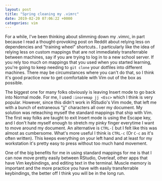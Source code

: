 ```yaml
---
layout: post
title: "Spring cleaning my .vimrc"
date: 2019-02-20 07:06:22 +0000
categories: vim
---
```


For a while, I've been thinking about slimming down my .vimrc, in part because I read a thought-provoking post on Reddit about relying less on dependencies and "training wheel" shortcuts..
I particularly like the idea of relying less on custom mappings that are not immediately transferrable between machines, say if you are trying to log in to a new school server.
If you rely too much on mappings that you used when you started learning, you're going to keep needing to `git clone` your dotfiles into different machines.
There may be circumstances where you can't do that, so I think it's good practice now to get comfortable with Vim out of the box as possible.

The biggest one for many folks obviously is leaving Insert mode to go back into Normal mode.
For me, I used `:inoremap jj <Esc>` which I think is very popular.
However, since this didn't work in RStudio's Vim mode, that left me with a bunch of extraneous "jj" characters all over my document.
My solution was reteaching myself the standard mappings that ship with Vim.
The first way folks are taught to exit Insert mode is using the Escape key, and I don't hate myself enough to stretch my pinky finger everytime I want to move around my document.
An alternative is `CTRL-[` but I felt like this was almost as cumbersome.
What's more useful I think is `CTRL-c` (Or `C-c` as it's often written).
This keeps everything on your left hand and at least for my workstation it's pretty easy to press without too much hand movement.

One of the big benefits for me in using standard mappings for me is that I can now move pretty easily between RStudio, Overleaf, other apps that have Vim keybindings, and editing text in the terminal.
Muscle memory is important and the more practice you have with easily transferrable keybindings, the better off I think you will be in the long run.

